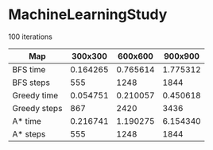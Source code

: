 # MachineLearningStudy

100 iterations

Map | 300x300 | 600x600 | 900x900|
--- | --- | --- | --- |
BFS time| 0.164265 | 0.765614 | 1.775312 |
BFS steps | 555 | 1248 | 1844 |
Greedy time | 0.054751 | 0.210057 | 0.450618
Greedy steps | 867 | 2420 | 3436 |
A* time | 0.216741 | 1.190275 | 6.154340 |
A* steps | 555 | 1248 | 1844 |
